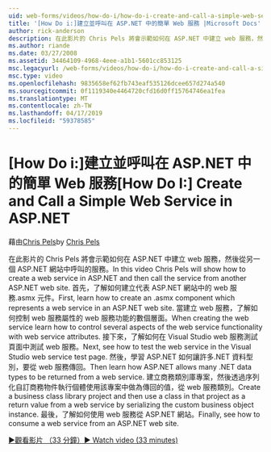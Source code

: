```yaml
---
uid: web-forms/videos/how-do-i/how-do-i-create-and-call-a-simple-web-service-in-aspnet
title: '[How Do i:]建立並呼叫在 ASP.NET 中的簡單 Web 服務 |Microsoft Docs'
author: rick-anderson
description: 在此影片的 Chris Pels 將會示範如何在 ASP.NET 中建立 web 服務，然後從另一個 ASP.NET 網站中呼叫的服務。 首先，了解如何建立...
ms.author: riande
ms.date: 03/27/2008
ms.assetid: 34464109-4968-4eee-a1b1-5601cc853125
msc.legacyurl: /web-forms/videos/how-do-i/how-do-i-create-and-call-a-simple-web-service-in-aspnet
msc.type: video
ms.openlocfilehash: 9835658ef62fb743eaf535126dcee657d274a540
ms.sourcegitcommit: 0f1119340e4464720cfd16d0ff15764746ea1fea
ms.translationtype: MT
ms.contentlocale: zh-TW
ms.lasthandoff: 04/17/2019
ms.locfileid: "59378585"
---
```

# <a name="how-do-i-create-and-call-a-simple-web-service-in-aspnet"></a><span data-ttu-id="c171d-104">[How Do i:]建立並呼叫在 ASP.NET 中的簡單 Web 服務</span><span class="sxs-lookup"><span data-stu-id="c171d-104">[How Do I:] Create and Call a Simple Web Service in ASP.NET</span></span>

<span data-ttu-id="c171d-105">藉由[Chris Pels](https://twitter.com/chrispels)</span><span class="sxs-lookup"><span data-stu-id="c171d-105">by [Chris Pels](https://twitter.com/chrispels)</span></span>

<span data-ttu-id="c171d-106">在此影片的 Chris Pels 將會示範如何在 ASP.NET 中建立 web 服務，然後從另一個 ASP.NET 網站中呼叫的服務。</span><span class="sxs-lookup"><span data-stu-id="c171d-106">In this video Chris Pels will show how to create a web service in ASP.NET and then call the service from another ASP.NET web site.</span></span> <span data-ttu-id="c171d-107">首先，了解如何建立代表 ASP.NET 網站中的 web 服務.asmx 元件。</span><span class="sxs-lookup"><span data-stu-id="c171d-107">First, learn how to create an .asmx component which represents a web service in an ASP.NET web site.</span></span> <span data-ttu-id="c171d-108">當建立 web 服務，了解如何控制 web 服務屬性的 web 服務功能的數個層面。</span><span class="sxs-lookup"><span data-stu-id="c171d-108">When creating the web service learn how to control several aspects of the web service functionality with web service attributes.</span></span> <span data-ttu-id="c171d-109">接下來，了解如何在 Visual Studio web 服務測試頁面中測試 web 服務。</span><span class="sxs-lookup"><span data-stu-id="c171d-109">Next, see how to test the web service in the Visual Studio web service test page.</span></span> <span data-ttu-id="c171d-110">然後，學習 ASP.NET 如何讓許多.NET 資料型別，要從 web 服務傳回。</span><span class="sxs-lookup"><span data-stu-id="c171d-110">Then learn how ASP.NET allows many .NET data types to be returned from a web service.</span></span> <span data-ttu-id="c171d-111">建立商務類別庫專案，然後透過序列化自訂商務物件執行個體使用該專案中做為傳回的值，從 web 服務類別。</span><span class="sxs-lookup"><span data-stu-id="c171d-111">Create a business class library project and then use a class in that project as a return value from a web service by serializing the custom business object instance.</span></span> <span data-ttu-id="c171d-112">最後，了解如何使用 web 服務從 ASP.NET 網站。</span><span class="sxs-lookup"><span data-stu-id="c171d-112">Finally, see how to consume a web service from an ASP.NET web site.</span></span>

[<span data-ttu-id="c171d-113">&#9654;觀看影片 （33 分鐘）</span><span class="sxs-lookup"><span data-stu-id="c171d-113">&#9654; Watch video (33 minutes)</span></span>](https://channel9.msdn.com/Blogs/ASP-NET-Site-Videos/how-do-i-create-and-call-a-simple-web-service-in-aspnet)
